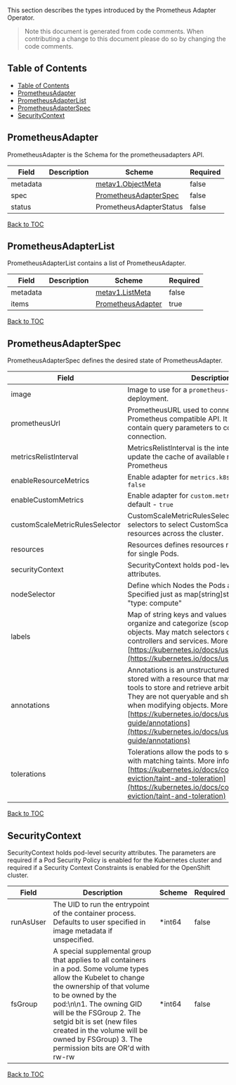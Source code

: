 <!-- markdownlint-disable MD013 -->
This section describes the types introduced by the Prometheus Adapter Operator.


> Note this document is generated from code comments. When contributing a change to this document please do so by changing the code comments.


## Table of Contents

* [Table of Contents](#table-of-contents)
* [PrometheusAdapter](#prometheusadapter)
* [PrometheusAdapterList](#prometheusadapterlist)
* [PrometheusAdapterSpec](#prometheusadapterspec)
* [SecurityContext](#securitycontext)

## PrometheusAdapter

PrometheusAdapter is the Schema for the prometheusadapters API.

| Field | Description | Scheme | Required |
| ----- | ----------- | ------ | -------- |
| metadata |  | [metav1.ObjectMeta](https://kubernetes.io/docs/reference/generated/kubernetes-api/v1.23/#objectmeta-v1-meta) | false |
| spec |  | [PrometheusAdapterSpec](#prometheusadapterspec) | false |
| status |  | PrometheusAdapterStatus | false |


[Back to TOC](#table-of-contents)


## PrometheusAdapterList

PrometheusAdapterList contains a list of PrometheusAdapter.

| Field | Description | Scheme | Required |
| ----- | ----------- | ------ | -------- |
| metadata |  | [metav1.ListMeta](https://kubernetes.io/docs/reference/generated/kubernetes-api/v1.23/#listmeta-v1-meta) | false |
| items |  | [PrometheusAdapter](#prometheusadapter) | true |


[Back to TOC](#table-of-contents)


## PrometheusAdapterSpec

PrometheusAdapterSpec defines the desired state of PrometheusAdapter.

| Field | Description | Scheme | Required |
| ----- | ----------- | ------ | -------- |
| image | Image to use for a `prometheus-adapter` deployment. | string | true |
| prometheusUrl | PrometheusURL used to connect to any tool with Prometheus compatible API. It will eventually contain query parameters to configure the connection. | string | false |
| metricsRelistInterval | MetricsRelistInterval is the interval at which to update the cache of available metrics from Prometheus | string | false |
| enableResourceMetrics | Enable adapter for `metrics.k8s.io`. By default - `false` | boolean | false |
| enableCustomMetrics   | Enable adapter for `custom.metrics.k8s.io`. By default - `true` | boolean | false |
| customScaleMetricRulesSelector | CustomScaleMetricRulesSelector defines label selectors to select CustomScaleMetricRule resources across the cluster. | []*[metav1.LabelSelector](https://kubernetes.io/docs/reference/generated/kubernetes-api/v1.23/#labelselector-v1-meta) | false |
| resources | Resources defines resources requests and limits for single Pods. | [v1.ResourceRequirements](https://kubernetes.io/docs/reference/generated/kubernetes-api/v1.23/#resourcerequirements-v1-core) | false |
| securityContext | SecurityContext holds pod-level security attributes. | *[SecurityContext](#securitycontext) | false |
| nodeSelector | Define which Nodes the Pods are scheduled on. Specified just as map[string]string. For example: \"type: compute\" | map[string]string | false |
| labels | Map of string keys and values that can be used to organize and categorize (scope and select) objects. May match selectors of replication controllers and services. More info: [https://kubernetes.io/docs/user-guide/labels](https://kubernetes.io/docs/user-guide/labels) | map[string]string | false |
| annotations | Annotations is an unstructured key value map stored with a resource that may be set by external tools to store and retrieve arbitrary metadata. They are not queryable and should be preserved when modifying objects. More info: [https://kubernetes.io/docs/user-guide/annotations](https://kubernetes.io/docs/user-guide/annotations) | map[string]string | false |
| tolerations | Tolerations allow the pods to schedule onto nodes with matching taints. More info: [https://kubernetes.io/docs/concepts/scheduling-eviction/taint-and-toleration](https://kubernetes.io/docs/concepts/scheduling-eviction/taint-and-toleration) | []v1.Toleration | false |


[Back to TOC](#table-of-contents)


## SecurityContext

SecurityContext holds pod-level security attributes. The parameters are required if a Pod Security Policy is enabled for
the Kubernetes cluster and required if a Security Context Constraints is enabled for the OpenShift cluster.

| Field | Description | Scheme | Required |
| ----- | ----------- | ------ | -------- |
| runAsUser | The UID to run the entrypoint of the container process. Defaults to user specified in image metadata if unspecified. | *int64 | false |
| fsGroup | A special supplemental group that applies to all containers in a pod. Some volume types allow the Kubelet to change the ownership of that volume to be owned by the pod:\n\n1. The owning GID will be the FSGroup 2. The setgid bit is set (new files created in the volume will be owned by FSGroup) 3. The permission bits are OR'd with rw-rw  | *int64 | false |


[Back to TOC](#table-of-contents)

